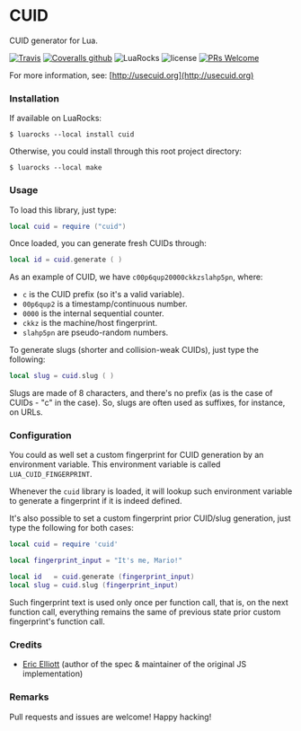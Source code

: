 ---
---

# CUID

CUID generator for Lua.

[![Travis](https://img.shields.io/travis/marcoonroad/cuid.svg?style=flat-square)](https://travis-ci.org/marcoonroad/cuid)
<span> </span>
[![Coveralls github](https://img.shields.io/coveralls/github/marcoonroad/cuid.svg?style=flat-square)](https://coveralls.io/github/marcoonroad/cuid?branch=master)
<span> </span>
![LuaRocks](https://img.shields.io/luarocks/v/marcoonroad/cuid.svg?style=flat-square)
<span> </span>
![license](https://img.shields.io/github/license/marcoonroad/cuid.svg?style=flat-square)
<span> </span>
[![PRs Welcome](https://img.shields.io/badge/PRs-welcome-brightgreen.svg?style=flat-square)](http://makeapullrequest.com)

<p/>

For more information, see: [http://usecuid.org](http://usecuid.org)

### Installation

If available on LuaRocks:

```shell
$ luarocks --local install cuid
```

Otherwise, you could install through this root project directory:

```shell
$ luarocks --local make
```

### Usage

To load this library, just type:

```lua
local cuid = require ("cuid")
```

Once loaded, you can generate fresh CUIDs through:

```lua
local id = cuid.generate ( )
```

As an example of CUID, we have `c00p6qup20000ckkzslahp5pn`, where:

- `c` is the CUID prefix (so it's a valid variable).
- `00p6qup2` is a timestamp/continuous number.
- `0000` is the internal sequential counter.
- `ckkz` is the machine/host fingerprint.
- `slahp5pn` are pseudo-random numbers.

To generate slugs (shorter and collision-weak CUIDs), just type the following:

```lua
local slug = cuid.slug ( )
```

Slugs are made of 8 characters, and there's no prefix
(as is the case of CUIDs - "c" in the case). So, slugs
are often used as suffixes, for instance, on URLs.

### Configuration

You could as well set a custom fingerprint for CUID generation
by an environment variable. This environment variable is called
`LUA_CUID_FINGERPRINT`.

Whenever the `cuid` library is loaded, it will lookup such
environment variable to generate a fingerprint if it is
indeed defined.

It's also possible to set a custom fingerprint prior CUID/slug
generation, just type the following for both cases:

```lua
local cuid = require 'cuid'

local fingerprint_input = "It's me, Mario!"

local id   = cuid.generate (fingerprint_input)
local slug = cuid.slug (fingerprint_input)
```

Such fingerprint text is used only once per function call,
that is, on the next function call, everything remains the
same of previous state prior custom fingerprint's function
call.

### Credits

- [Eric Elliott](https://github.com/ericelliott) (author of the spec & maintainer of the original JS implementation)

### Remarks

Pull requests and issues are welcome! Happy hacking!
